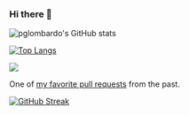 ### Hi there 👋

![pglombardo's GitHub stats](https://github-readme-stats.vercel.app/api?username=pglombardo&show_icons=true)

[![Top Langs](https://github-readme-stats.vercel.app/api/top-langs/?username=pglombardo)](https://github.com/anuraghazra/github-readme-stats)

![](https://github-profile-trophy.vercel.app/?username=pglombardo&theme=darkhub)

One of [my favorite pull requests](https://github.com/tracelytics/ruby-traceview/pull/168) from the past.

[![GitHub Streak](http://github-readme-streak-stats.herokuapp.com?user=pglombardo&theme=blueberry)](https://git.io/streak-stats)


<!--
**pglombardo/pglombardo** is a ✨ _special_ ✨ repository because its `README.md` (this file) appears on your GitHub profile.

Here are some ideas to get you started:

- 🔭 I’m currently working on ...
- 🌱 I’m currently learning ...
- 👯 I’m looking to collaborate on ...
- 🤔 I’m looking for help with ...
- 💬 Ask me about ...
- 📫 How to reach me: ...
- 😄 Pronouns: ...
- ⚡ Fun fact: ...
-->
